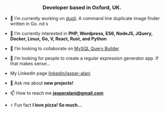 <h3 align="center">Developer based in Oxford, UK.</h3>

- 🔭 I’m currently working on [dupli](https://github.com/jasperalani/dupli). A command line duplicate image finder written in Go.
nd s
- 🌱 I’m currently interested in **PHP, Wordpress, ES6, NodeJS, JQuery, Docker, Linux, Go, V, React, Rust, and Python**

- 👯 I’m looking to collaborate on [MySQL Query Builder](https://github.com/jasperalani/mysql-query-builder)

- 🤔 I’m looking for people to create a regular expression generator app. If that makes sense...

- My LinkedIn page [linkedin/jasper-alani](https://www.linkedin.com/in/jasper-alani-08b80a139)

- 💬 Ask me about **new projects!**

- 📫 How to reach me **jasperalani@gmail.com**

- ⚡ Fun fact **I love pizza! So much...**
